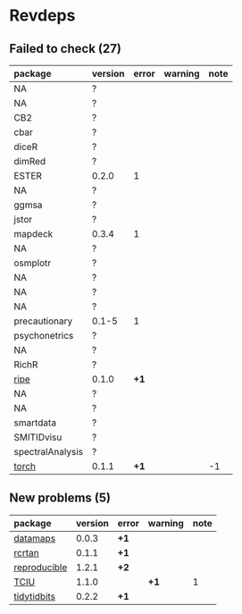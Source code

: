 # Revdeps

## Failed to check (27)

|package                    |version |error  |warning |note |
|:--------------------------|:-------|:------|:-------|:----|
|NA                         |?       |       |        |     |
|NA                         |?       |       |        |     |
|CB2                        |?       |       |        |     |
|cbar                       |?       |       |        |     |
|diceR                      |?       |       |        |     |
|dimRed                     |?       |       |        |     |
|ESTER                      |0.2.0   |1      |        |     |
|NA                         |?       |       |        |     |
|ggmsa                      |?       |       |        |     |
|jstor                      |?       |       |        |     |
|mapdeck                    |0.3.4   |1      |        |     |
|NA                         |?       |       |        |     |
|osmplotr                   |?       |       |        |     |
|NA                         |?       |       |        |     |
|NA                         |?       |       |        |     |
|NA                         |?       |       |        |     |
|precautionary              |0.1-5   |1      |        |     |
|psychonetrics              |?       |       |        |     |
|NA                         |?       |       |        |     |
|RichR                      |?       |       |        |     |
|[ripe](failures.md#ripe)   |0.1.0   |__+1__ |        |     |
|NA                         |?       |       |        |     |
|NA                         |?       |       |        |     |
|smartdata                  |?       |       |        |     |
|SMITIDvisu                 |?       |       |        |     |
|spectralAnalysis           |?       |       |        |     |
|[torch](failures.md#torch) |0.1.1   |__+1__ |        |-1   |

## New problems (5)

|package                                  |version |error  |warning |note |
|:----------------------------------------|:-------|:------|:-------|:----|
|[datamaps](problems.md#datamaps)         |0.0.3   |__+1__ |        |     |
|[rcrtan](problems.md#rcrtan)             |0.1.1   |__+1__ |        |     |
|[reproducible](problems.md#reproducible) |1.2.1   |__+2__ |        |     |
|[TCIU](problems.md#tciu)                 |1.1.0   |       |__+1__  |1    |
|[tidytidbits](problems.md#tidytidbits)   |0.2.2   |__+1__ |        |     |

